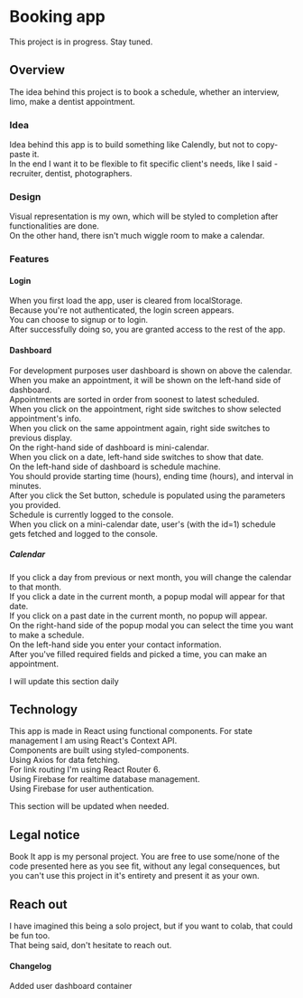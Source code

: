 # Booking app

This project is in progress. Stay tuned.

## Overview

The idea behind this project is to book a schedule, whether an interview, limo, make a dentist appointment.

### Idea

Idea behind this app is to build something like Calendly, but not to copy-paste it.  
In the end I want it to be flexible to fit specific client's needs, like I said - recruiter, dentist, photographers.

### Design

Visual representation is my own, which will be styled to completion after functionalities are done.  
On the other hand, there isn't much wiggle room to make a calendar.

### Features

#### Login

When you first load the app, user is cleared from localStorage.  
Because you're not authenticated, the login screen appears.  
You can choose to signup or to login.  
After successfully doing so, you are granted access to the rest of the app.  

#### Dashboard

For development purposes user dashboard is shown on above the calendar.  
When you make an appointment, it will be shown on the left-hand side of dashboard.  
Appointments are sorted in order from soonest to latest scheduled.  
When you click on the appointment, right side switches to show selected appointment's info.  
When you click on the same appointment again, right side switches to previous display.  
On the right-hand side of dashboard is mini-calendar.  
When you click on a date, left-hand side switches to show that date.  
On the left-hand side of dashboard is schedule machine.  
You should provide starting time (hours), ending time (hours), and interval in minutes.  
After you click the Set button, schedule is populated using the parameters you provided.  
Schedule is currently logged to the console.  
When you click on a mini-calendar date, user's (with the id=1) schedule gets fetched and logged to the console.

##### Calendar

If you click a day from previous or next month, you will change the calendar to that month.  
If you click a date in the current month, a popup modal will appear for that date.  
If you click on a past date in the current month, no popup will appear.  
On the right-hand side of the popup modal you can select the time you want to make a schedule.  
On the left-hand side you enter your contact information.  
After you've filled required fields and picked a time, you can make an appointment.

I will update this section daily

## Technology

This app is made in React using functional components.
For state management I am using React's Context API.  
Components are built using styled-components.  
Using Axios for data fetching.  
For link routing I'm using React Router 6.  
Using Firebase for realtime database management.  
Using Firebase for user authentication.

This section will be updated when needed.

## Legal notice

Book It app is my personal project. You are free to use some/none of the code presented here as you see fit, without any legal consequences, but you can't use this project in it's entirety and present it as your own.

## Reach out

I have imagined this being a solo project, but if you want to colab, that could be fun too.  
That being said, don't hesitate to reach out.

#### Changelog

Added user dashboard container
